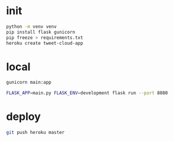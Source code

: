 # init

```bash
python -m venv venv
pip install flask gunicorn
pip freeze > requirements.txt
heroku create tweet-cloud-app
```

# local

```bash
gunicorn main:app
```

```bash
FLASK_APP=main.py FLASK_ENV=development flask run --port 8080
```

# deploy

```bash
git push heroku master
```
